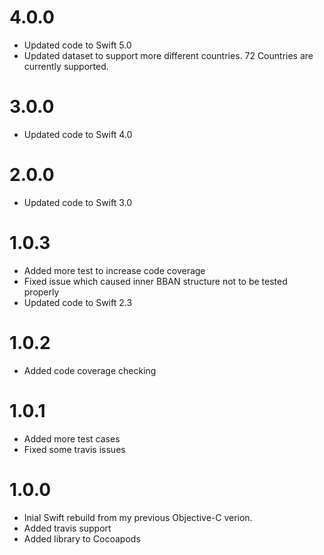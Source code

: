 # 4.0.0

* Updated code to Swift 5.0
* Updated dataset to support more different countries. 72 Countries are currently supported.

# 3.0.0

* Updated code to Swift 4.0

# 2.0.0

* Updated code to Swift 3.0

# 1.0.3

* Added more test to increase code coverage
* Fixed issue which caused inner BBAN structure not to be tested properly
* Updated code to Swift 2.3

# 1.0.2

* Added code coverage checking

# 1.0.1

* Added more test cases
* Fixed some travis issues 

# 1.0.0

* Inial Swift rebuild from my previous Objective-C verion.
* Added travis support
* Added library to Cocoapods
